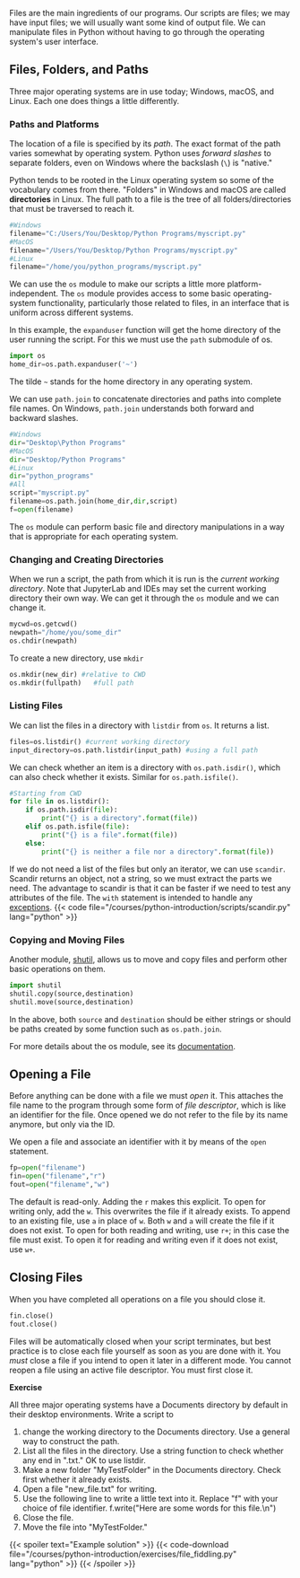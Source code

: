Files are the main ingredients of our programs.  Our scripts are files; we may have input files; we will usually want some kind of output file.  We can manipulate files in Python without having to go through the operating system's user interface.

## Files, Folders, and Paths

Three major operating systems are in use today; Windows, macOS, and Linux. Each one does things a little differently.

### Paths and Platforms

The location of a file is specified by its _path_.  The exact format of the path varies somewhat by operating system.  Python uses _forward slashes_ to separate folders, even on Windows where the backslash (`\`) is "native."

Python tends to be rooted in the Linux operating system so some of the vocabulary comes from there.  "Folders" in Windows and macOS are called **directories** in Linux.  The full path to a file is the tree of all folders/directories that must be traversed to reach it. 

```python
#Windows
filename="C:/Users/You/Desktop/Python Programs/myscript.py"
#MacOS
filename="/Users/You/Desktop/Python Programs/myscript.py"
#Linux
filename="/home/you/python_programs/myscript.py"
```

We can use the `os` module to make our scripts a little more platform-independent.  The `os` module provides access to some basic operating-system functionality, particularly those related to files, in an interface that is uniform across different systems. 

In this example, the `expanduser` function will get the home directory of the user running the script.  For this we must use the `path` submodule of os.
```python
import os
home_dir=os.path.expanduser('~')
```
The tilde `~` stands for the home directory in any operating system.

We can use `path.join` to concatenate directories and paths into complete file names. On Windows, `path.join` understands both forward and backward slashes.

```python
#Windows
dir="Desktop\Python Programs"
#MacOS
dir="Desktop/Python Programs"
#Linux
dir="python_programs"
#All
script="myscript.py"
filename=os.path.join(home_dir,dir,script)
f=open(filename)
```
The `os` module can perform basic file and directory manipulations in a way that is appropriate for each operating system.  

### Changing and Creating Directories

When we run a script, the path from which it is run is the _current working directory_.  Note that JupyterLab and IDEs may set the current working directory their own way.  We can get it through the `os` module and we can change it.

```python
mycwd=os.getcwd()
newpath="/home/you/some_dir"
os.chdir(newpath)
```

To create a new directory, use `mkdir`
```python
os.mkdir(new_dir) #relative to CWD
os.mkdir(fullpath)   #full path
```

### Listing Files

We can list the files in a directory with `listdir` from `os`.  It returns a list.
```python
files=os.listdir() #current working directory
input_directory=os.path.listdir(input_path) #using a full path
```
We can check whether an item is a directory with `os.path.isdir()`, which can also check whether it exists.  Similar for `os.path.isfile()`.
```python
#Starting from CWD
for file in os.listdir():
    if os.path.isdir(file):
        print("{} is a directory".format(file))
    elif os.path.isfile(file):
        print("{} is a file".format(file))
    else:
        print("{} is neither a file nor a directory".format(file))
```

If we do not need a list of the files but only an iterator, we can use `scandir`.  Scandir returns an object, not a string, so we must extract the parts we need.  The advantage to scandir is that it can be faster if we need to test any attributes of the file.  The `with` statement is intended to handle any [exceptions](/courses/python-introduction/exceptions).
{{< code file="/courses/python-introduction/scripts/scandir.py" lang="python" >}}

### Copying and Moving Files

Another module, [shutil](https://docs.python.org/3/library/shutil.html), allows us to move and copy files and perform other basic operations on them.

```python
import shutil
shutil.copy(source,destination)
shutil.move(source,destination)
```
In the above, both `source` and `destination` should be either strings or should be paths created by some function such as `os.path.join`.

For more details about the os module, see its [documentation](https://docs.python.org/3/library/os.html).

## Opening a File

Before anything can be done with a file we must _open_ it.  This attaches the file name to the program through some form of _file descriptor_, which is like an identifier for the file.  Once opened we do not refer to the file by its name anymore, but only via the ID.

We open a file and associate an identifier with it by means of the `open` statement.

```python
fp=open("filename")
fin=open("filename","r")
fout=open("filename","w")
```

The default is read-only.  Adding the `r` makes this explicit.  To open for writing only, add the `w`.  This overwrites the file if it already exists.  To append to an existing file, use `a` in place of `w`.  Both `w` and `a` will create the file if it does not exist.  To open for both reading and writing, use `r+`; in this case the file must exist.  To open it for reading and writing even if it does not exist, use `w+`.

## Closing Files

When you have completed all operations on a file you should close it.

```python
fin.close()
fout.close()
```

Files will be automatically closed when your script terminates, but best practice is to close each file yourself as soon as you are done with it.  You _must_ close a file if you intend to open it later in a different mode.  You cannot reopen a file using an active file descriptor.  You must first close it.

**Exercise**

All three major operating systems have a Documents directory by default in their desktop environments.  Write a script to 
 1. change the working directory to the Documents directory.  Use a general way to construct the path.
 2. List all the files in the directory.  Use a string function to check whether any end in ".txt."  OK to use listdir.
 3. Make a new folder "MyTestFolder" in the Documents directory.  Check first whether it already exists.
 4. Open a file "new_file.txt" for writing.
 5. Use the following line to write a little text into it.  Replace "f" with your choice of file identifier.
    f.write("Here are some words for this file.\n")
 6. Close the file.
 7. Move the file into "MyTestFolder."

{{< spoiler text="Example solution" >}}
{{< code-download file="/courses/python-introduction/exercises/file_fiddling.py" lang="python" >}}
{{< /spoiler >}}
